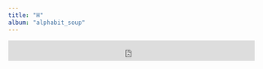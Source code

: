 ```yaml
---
title: "H"
album: "alphabit_soup"
---
```

<iframe style="border: 0; width: 100%; height: 42px;" src="https://bandcamp.com/EmbeddedPlayer/album=2025217558/size=small/bgcol=ffffff/linkcol=0687f5/track=253050165/transparent=true/" seamless><a href="https://mistermjir.bandcamp.com/album/alphabit-soup">alphabit_soup by Mister Mjir</a></iframe>
